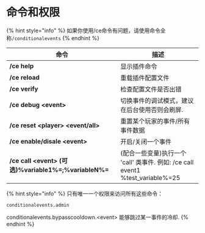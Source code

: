 # 命令和权限

{% hint style="info" %}
如果你使用/ce命令有问题，请使用命令全称`/conditionalevents`
{% endhint %}

| 命令                                                  | 描述                                                               |
| --------------------------------------------------- | ---------------------------------------------------------------- |
| **/ce help**                                        | 显示插件命令                                                           |
| **/ce reload**                                      | 重载插件配置文件                                                         |
| **/ce verify**                                      | 检查配置文件是否出错                                                       |
| **/ce debug \<event>**                              | 切换事件的调试模式，建议在后台使用否则会刷屏.                                          |
| **/ce reset \<player> \<event/all>**                | 重置某个玩家的事件/所有事件数据                                                 |
| **/ce enable/disale \<event>**                      | 开启/关闭一个事件                                                        |
| **/ce call \<event> (可选)%variable1%=;%variableN%=** | (配合一些变量)执行一个 'call' 类事件. 例如: /ce call event1 %test\_variable%=25 |

{% hint style="info" %}
只有唯一一个权限来访问所有这些命令：

`conditionalevents.admin`

conditionalevents.bypasscooldown.\<event> 能够跳过某一事件的冷却.
{% endhint %}
